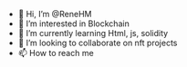 - 👋 Hi, I’m @ReneHM
- 👀 I’m interested in Blockchain
- 🌱 I’m currently learning Html, js, solidity
- 💞️ I’m looking to collaborate on nft projects
- 📫 How to reach me 

<!---
ReneHM/ReneHM is a ✨ special ✨ repository because its `README.md` (this file) appears on your GitHub profile.
You can click the Preview link to take a look at your changes.
--->
